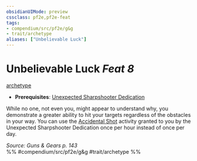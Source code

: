 ```yaml
---
obsidianUIMode: preview
cssclass: pf2e,pf2e-feat
tags:
- compendium/src/pf2e/g&g
- trait/archetype
aliases: ["Unbelievable Luck"]
---
```

# Unbelievable Luck  *Feat 8*  
[archetype](../../rules/traits/archetype.md)  

- **Prerequisites**: [Unexpected Sharpshooter Dedication](unexpected-sharpshooter-dedication-g-g.md)

While no one, not even you, might appear to understand why, you demonstrate a greater ability to hit your targets regardless of the obstacles in your way. You can use the [Accidental Shot](../../rules/actions/accidental-shot-g-g.md) activity granted to you by the Unexpected Sharpshooter Dedication once per hour instead of once per day.

*Source: Guns & Gears p. 143*  
%% #compendium/src/pf2e/g&g #trait/archetype %%